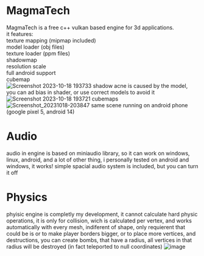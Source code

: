 # MagmaTech
MagmaTech is a free c++ vulkan based engine for 3d applications.  
it features:  
texture mapping (mipmap included)  
model loader (obj files)  
texture loader (ppm files)  
shadowmap  
resolution scale  
full android support  
cubemap  
![Screenshot 2023-10-18 193733](https://github.com/VitionVlad/MagmaTech/assets/48290199/7f332c68-cb84-44a0-bce3-2fe7303679dd)
shadow acne is caused by the model, you can ad bias in shader, or use correct models to avoid it  
![Screenshot 2023-10-18 193721](https://github.com/VitionVlad/MagmaTech/assets/48290199/b8f409f6-b6f3-42f3-8efa-0e4d23fdac89)
cubemaps  
![Screenshot_20231018-203847](https://github.com/VitionVlad/MagmaTech/assets/48290199/4db58c38-52a2-478a-ba80-139ee6edee60)
same scene running on android phone (google pixel 5, android 14)  
# Audio
audio in engine is based on miniaudio library, so it can work on windows, linux, android, and a lot of other thing, i personally tested on android and windows, it works! simple spacial audio system is included, but you can turn it off  
# Physics
phyisic engine is completly my development, it cannot calculate hard physic operations, it is only for collision, wich is calculated per vertex, and works automatically with every mesh, indiferent of shape, only requierent that could be is or to make player borders bigger, or to place more vertices, and destructions, you can create bombs, that have a radius, all vertices in that radius will be destroyed (in fact teleported to null coordinates)
![image](https://github.com/VitionVlad/MagmaTech/assets/48290199/20fef140-3902-4aff-8f29-015422f005f0)  
